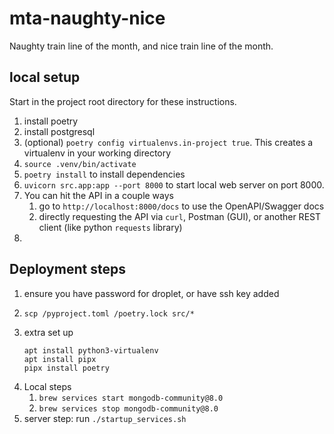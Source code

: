 # mta-naughty-nice
Naughty train line of the month, and nice train line of the month.

## local setup
Start in the project root directory for these instructions.
1. install poetry
2. install postgresql
2. (optional) `poetry config virtualenvs.in-project true`. This creates a virtualenv in your working directory
3. `source .venv/bin/activate`
4. `poetry install` to install dependencies
5. `uvicorn src.app:app --port 8000` to start local web server on port 8000. 
6. You can hit the API in a couple ways
   1. go to `http://localhost:8000/docs` to use the OpenAPI/Swagger docs
   2. directly requesting the API via `curl`, Postman (GUI), or another REST client (like python `requests` library)
3. 

## Deployment steps
1. ensure you have password for droplet, or have ssh key added
2.
    ```shell
    scp /pyproject.toml /poetry.lock src/*
    ```
3. extra set up 
   ```shell
   apt install python3-virtualenv
   apt install pipx
   pipx install poetry
    ```
4. Local steps
   1. `brew services start mongodb-community@8.0`
   2. `brew services stop mongodb-community@8.0`
5. server step: run `./startup_services.sh`
